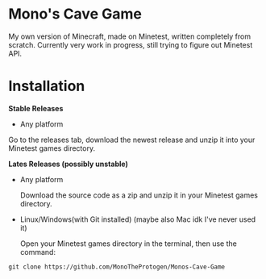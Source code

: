 # Mono's Cave Game
My own version of Minecraft, made on Minetest, written completely from scratch.
Currently very work in progress, still trying to figure out Minetest API.

# Installation

**Stable Releases**
- Any platform

Go to the releases tab, download the newest release and unzip it into your Minetest games directory.

**Lates Releases (possibly unstable)**
- Any platform

    Download the source code as a zip and unzip it in your Minetest games directory.

- Linux/Windows(with Git installed) (maybe also Mac idk I've never used it)

    Open your Minetest games directory in the terminal, then use the command:
```
git clone https://github.com/MonoTheProtogen/Monos-Cave-Game
```
